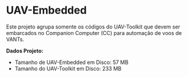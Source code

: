 # UAV-Embedded

Este projeto agrupa somente os códigos do UAV-Toolkit que devem ser embarcados no Companion Computer (CC) para automação de voos de VANTs.

**Dados Projeto:**

* Tamanho de UAV-Embedded em Disco: 57 MB
* Tamanho do UAV-Toolkit em Disco: 233 MB

